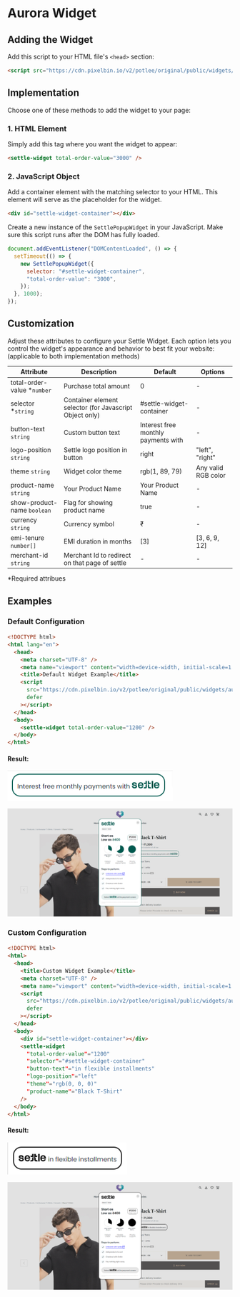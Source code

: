 # Aurora Widget

## Adding the Widget

Add this script to your HTML file's `<head>` section:

```html
<script src="https://cdn.pixelbin.io/v2/potlee/original/public/widgets/aurora/settle-widget.js" defer></script>
```

## Implementation

Choose one of these methods to add the widget to your page:

### 1. HTML Element

Simply add this tag where you want the widget to appear:

```html
<settle-widget total-order-value="3000" />
```

### 2. JavaScript Object

Add a container element with the matching selector to your HTML. This element will serve as the placeholder for the widget.

```html
<div id="settle-widget-container"></div>
```

Create a new instance of the `SettlePopupWidget` in your JavaScript. Make sure this script runs after the DOM has fully loaded.

```javascript
document.addEventListener("DOMContentLoaded", () => {
  setTimeout(() => {
    new SettlePopupWidget({
      selector: "#settle-widget-container",
      "total-order-value": "3000",
    });
  }, 1000);
});
```

## Customization

Adjust these attributes to configure your Settle Widget. Each option lets you control the widget's appearance and behavior to best fit your website: (applicable to both implementation methods)

| Attribute                     | Description                                              | Default                             | Options             |
| ----------------------------- | -------------------------------------------------------- | ----------------------------------- | ------------------- |
| total-order-value *`number` | Purchase total amount                                    | 0                                   | -                   |
| selector *`string`          | Container element selector (for Javascript Object only) | #settle-widget-container            | -                   |
| button-text `string`        | Custom button text                                       | Interest free monthly payments with | -                   |
| logo-position `string`      | Settle logo position in button                           | right                               | "left", "right"     |
| theme `string`              | Widget color theme                                       | rgb(1, 89, 79)                      | Any valid RGB color |
| product-name `string`       | Your Product Name                                        | Your Product Name                   | -                   |
| show-product-name `boolean` | Flag for showing product name                            | true                                | -                   |
| currency `string`           | Currency symbol                                          | ₹                                  | -                   |
| emi-tenure `number[]`       | EMI duration in months                                   | [3]                                 | [3, 6, 9, 12]       |
| merchant-id `string`        | Merchant Id to redirect on that page of settle           | -                                   | -                   |

*Required attribues

## Examples

### Default Configuration

```html
<!DOCTYPE html>
<html lang="en">
  <head>
    <meta charset="UTF-8" />
    <meta name="viewport" content="width=device-width, initial-scale=1.0" />
    <title>Default Widget Example</title>
    <script
      src="https://cdn.pixelbin.io/v2/potlee/original/public/widgets/aurora/settle-widget.js"
      defer
    ></script>
  </head>
  <body>
    <settle-widget total-order-value="1200" />
  </body>
</html>
```

#### Result:

![Default Widget Preview](./assets/settle-widget-button.png)

![Default Widget Preview](./assets/settle-widget-default.png)

### Custom Configuration

```html
<!DOCTYPE html>
<html>
  <head>
    <title>Custom Widget Example</title>
    <meta charset="UTF-8" />
    <meta name="viewport" content="width=device-width, initial-scale=1.0" />
    <script
      src="https://cdn.pixelbin.io/v2/potlee/original/public/widgets/aurora/settle-widget.js"
      defer
    ></script>
  </head>
  <body>
    <div id="settle-widget-container"></div>
    <settle-widget
      "total-order-value"="1200"
      "selector"="#settle-widget-container"
      "button-text"="in flexible installments"
      "logo-position"="left"
      "theme"="rgb(0, 0, 0)"
      "product-name"="Black T-Shirt"
    />
  </body>
</html>
```

#### Result:

![Custom Widget Preview](./assets/settle-widget-custom-button.png)

![Custom Widget Preview](./assets/settle-widget-custom.png)

